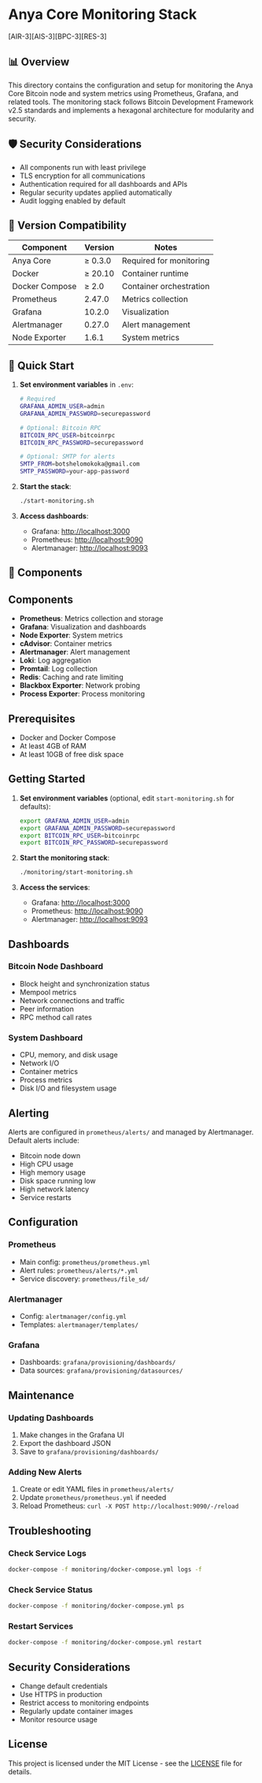 # Anya Core Monitoring Stack

[AIR-3][AIS-3][BPC-3][RES-3]

## 📊 Overview

This directory contains the configuration and setup for monitoring the Anya Core Bitcoin node and system metrics using Prometheus, Grafana, and related tools. The monitoring stack follows Bitcoin Development Framework v2.5 standards and implements a hexagonal architecture for modularity and security.

## 🛡️ Security Considerations

- All components run with least privilege
- TLS encryption for all communications
- Authentication required for all dashboards and APIs
- Regular security updates applied automatically
- Audit logging enabled by default

## 🔄 Version Compatibility

| Component      | Version  | Notes                     |
|----------------|----------|---------------------------|
| Anya Core      | ≥ 0.3.0  | Required for monitoring   |
| Docker         | ≥ 20.10  | Container runtime         |
| Docker Compose | ≥ 2.0    | Container orchestration  |
| Prometheus     | 2.47.0   | Metrics collection        |
| Grafana        | 10.2.0   | Visualization            |
| Alertmanager   | 0.27.0   | Alert management          |
| Node Exporter  | 1.6.1    | System metrics           |

## 🚀 Quick Start

1. **Set environment variables** in `.env`:

   ```bash
   # Required
   GRAFANA_ADMIN_USER=admin
   GRAFANA_ADMIN_PASSWORD=securepassword
   
   # Optional: Bitcoin RPC
   BITCOIN_RPC_USER=bitcoinrpc
   BITCOIN_RPC_PASSWORD=securepassword
   
   # Optional: SMTP for alerts
   SMTP_FROM=botshelomokoka@gmail.com
   SMTP_PASSWORD=your-app-password
   ```

2. **Start the stack**:

   ```bash
   ./start-monitoring.sh
   ```

3. **Access dashboards**:
   - Grafana: <http://localhost:3000>
   - Prometheus: <http://localhost:9090>
   - Alertmanager: <http://localhost:9093>

## 🧩 Components

## Components

- **Prometheus**: Metrics collection and storage
- **Grafana**: Visualization and dashboards
- **Node Exporter**: System metrics
- **cAdvisor**: Container metrics
- **Alertmanager**: Alert management
- **Loki**: Log aggregation
- **Promtail**: Log collection
- **Redis**: Caching and rate limiting
- **Blackbox Exporter**: Network probing
- **Process Exporter**: Process monitoring

## Prerequisites

- Docker and Docker Compose
- At least 4GB of RAM
- At least 10GB of free disk space

## Getting Started

1. **Set environment variables** (optional, edit `start-monitoring.sh` for defaults):

   ```bash
   export GRAFANA_ADMIN_USER=admin
   export GRAFANA_ADMIN_PASSWORD=securepassword
   export BITCOIN_RPC_USER=bitcoinrpc
   export BITCOIN_RPC_PASSWORD=securepassword
   ```

2. **Start the monitoring stack**:

   ```bash
   ./monitoring/start-monitoring.sh
   ```

3. **Access the services**:
   - Grafana: <http://localhost:3000>
   - Prometheus: <http://localhost:9090>
   - Alertmanager: <http://localhost:9093>

## Dashboards

### Bitcoin Node Dashboard

- Block height and synchronization status
- Mempool metrics
- Network connections and traffic
- Peer information
- RPC method call rates

### System Dashboard

- CPU, memory, and disk usage
- Network I/O
- Container metrics
- Process metrics
- Disk I/O and filesystem usage

## Alerting

Alerts are configured in `prometheus/alerts/` and managed by Alertmanager. Default alerts include:

- Bitcoin node down
- High CPU usage
- High memory usage
- Disk space running low
- High network latency
- Service restarts

## Configuration

### Prometheus

- Main config: `prometheus/prometheus.yml`
- Alert rules: `prometheus/alerts/*.yml`
- Service discovery: `prometheus/file_sd/`

### Alertmanager

- Config: `alertmanager/config.yml`
- Templates: `alertmanager/templates/`

### Grafana

- Dashboards: `grafana/provisioning/dashboards/`
- Data sources: `grafana/provisioning/datasources/`

## Maintenance

### Updating Dashboards

1. Make changes in the Grafana UI
2. Export the dashboard JSON
3. Save to `grafana/provisioning/dashboards/`

### Adding New Alerts

1. Create or edit YAML files in `prometheus/alerts/`
2. Update `prometheus/prometheus.yml` if needed
3. Reload Prometheus: `curl -X POST http://localhost:9090/-/reload`

## Troubleshooting

### Check Service Logs

```bash
docker-compose -f monitoring/docker-compose.yml logs -f
```

### Check Service Status

```bash
docker-compose -f monitoring/docker-compose.yml ps
```

### Restart Services

```bash
docker-compose -f monitoring/docker-compose.yml restart
```

## Security Considerations

- Change default credentials
- Use HTTPS in production
- Restrict access to monitoring endpoints
- Regularly update container images
- Monitor resource usage

## License

This project is licensed under the MIT License - see the [LICENSE](LICENSE) file for details.
